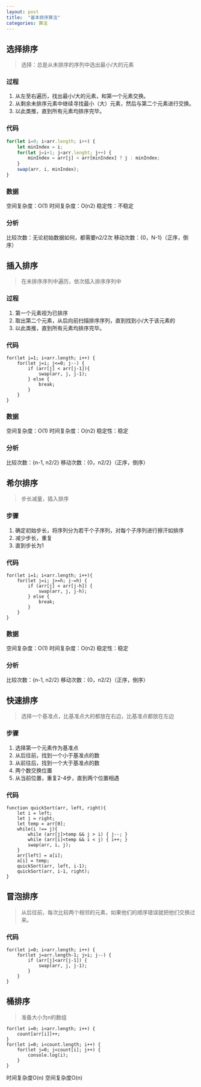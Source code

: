 ```yaml
---
layout: post
title:  "基本排序算法"
categories: 算法
---
```


## 选择排序

>选择：总是从未排序的序列中选出最小/大的元素

### 过程

1. 从左至右遍历，找出最小/大的元素，和第一个元素交换。
2. 从剩余未排序元素中继续寻找最小（大）元素，然后与第二个元素进行交换。
3. 以此类推，直到所有元素均排序完毕。

### 代码

```javascript
for(let i=0; i<arr.length; i++) {
	let minIndex = i;
	for(let j=i+1; j<arr.lenght; j++) {
		minIndex = arr[j] < arr[minIndex] ? j : minIndex;
	}
	swap(arr, i, minIndex);
}
```

### 数据
空间复杂度：O(1)
时间复杂度：O(n2)
稳定性：不稳定

### 分析
比较次数：无论初始数据如何，都需要n2/2次
移动次数：{0，N-1}（正序，倒序）

## 插入排序

>在未排序序列中遍历，依次插入排序序列中

### 过程

1. 第一个元素视为已排序
2. 取出第二个元素，从后向前扫描排序序列，直到找到小/大于该元素的
3. 以此类推，直到所有元素均排序完毕。

### 代码

```
for(let i=1; i<arr.length; i++) {
	for(let j=i; j<=0; j--) {
		if (arr[j] < arr[j-1]){
			swap(arr, j, j-1);
		} else {
			break;
		}
	}
}
```

### 数据
空间复杂度：O(1)
时间复杂度：O(n2)
稳定性：稳定

### 分析
比较次数：{n-1, n2/2}
移动次数：{0，n2/2}（正序，倒序）

## 希尔排序

>步长减量，插入排序

### 步骤

1. 确定初始步长，将序列分为若干个子序列，对每个子序列进行擦汗如排序
2. 减少步长，重复
3. 直到步长为1

### 代码

```
for(let i=1; i<arr.length; i++){
	for(let j=i; j>=h; j-=h) {
		if (arr[j] < arr[j-h]) {
			swap(arr, j, j-h);
		} else {
			break;
		}
	}
}
```

### 数据
空间复杂度：O(1)
时间复杂度：O(n2)
稳定性：稳定

### 分析
比较次数：{n-1, n2/2}
移动次数：{0，n2/2}（正序，倒序）

## 快速排序

> 选择一个基准点，比基准点大的都放在右边，比基准点都放在左边

### 步骤

1. 选择第一个元素作为基准点
2. 从后往前，找到一个小于基准点的数
3. 从前往后，找到一个大于基准点的数
4. 两个数交换位置
5. 从当前位置，重复2-4步，直到两个位置相遇

### 代码

```
function quickSort(arr, left, right){
	let i = left;
	let j = right;
	let temp = arr[0];
	while(i !== j){
		while (arr[j]>temp && j > i) { j--; }
		while (arr[i]<temp && i < j) { i++; }
		swap(arr, i, j);
	}
	arr[left] = a[i];
	a[i] = temp;
	quickSort(arr, left, i-1);
	quickSort(arr, i-1, right);
}
```

## 冒泡排序

> 从后往前，每次比较两个相邻的元素，如果他们的顺序错误就把他们交换过来。

### 代码

```
for(let i=0; i<arr.length; i++) {
	for(let j=arr.length-1; j>i; j--) {
		if (arr[j]<arr[j-1]) {
			swap(arr, j, j-1);
		}
	}
}
```

## 桶排序

> 准备大小为n的数组

```
for(let i=0; i<arr.length; i++) {
	count[arr[i]]++;
}
for(let i=0; i<count.length; i++) {
	for(let j=0; j<count[i]; j++) {
		console.log(i);
	}
}
```

时间复杂度O(n)
空间复杂度O(n)
